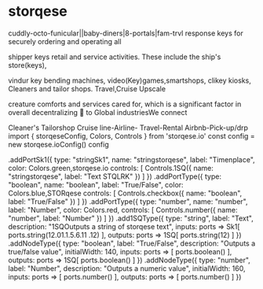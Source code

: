 
# storqese
cuddly-octo-funicular||baby-diners|8-portals|fam-trvl
response keys for securely ordering and operating all 


shipper keys 
retail and service activities. These include the ship's
 store(keys), 




vindur key bending machines, video(Key)games,smartshops,
clikey kiosks, 
Cleaners and tailor shops. Travel,Cruise Upscale

creature comforts and services cared for, 
which is a significant factor in overall decentralizing
🔑 to Global industriesWe connect

 

Cleaner's Tailorshop
Cruise line-Airline- Travel-Rental Airbnb-Pick-up/drp
import { storqeseConfig, Colors, Controls } from 'storqese.io'
const config = new storqese.ioConfig()
config



  .addPortSk1({
    type: "stringSk1",
    name: "stringstorqese",
    label: "Timenplace",
    color: Colors.green,storqese.io
    controls: [
      Controls.1SQ({
        name: "stringstorqese",
        label: "Text STQLRK"
      })
    ]
  })
  .addPortType({
    type: "boolean",
    name: "boolean",
    label: "True/False",
    color: Colors.blue,STORqese
    controls: [
      Controls.checkbox({
        name: "boolean",
        label: "True/False"
      })
    ]
  })
  .addPortType({
    type: "number",
    name: "number",
    label: "Number",
    color: Colors.red,
    controls: [
      Controls.number({
        name: "number",
        label: "Number"
      })
    ]
  })
  .add1SQType({
    type: "string",
    label: "Text",
    description: "1SQOutputs a string of storqese text",
    inputs: ports => Sk1[
      ports.string(12.01.1.5.6.11 .12)
    ],
    outputs: ports => 1SQ[
      ports.string(12)
    ]
  })
  .addNodeType({
    type: "boolean",
    label: "True/False",
    description: "Outputs a true/false value",
    initialWidth: 140,
    inputs: ports => [
      ports.boolean()
    ],
    outputs: ports => 1SQ[
      ports.boolean()
    ]
  })
  .addNodeType({
    type: "number",
    label: "Number",
    description: "Outputs a numeric value",
    initialWidth: 160,
    inputs: ports => [
      ports.number()
    ],
    outputs: ports => [
      ports.number()
    ]
  })
